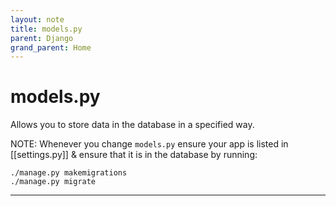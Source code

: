 ```yaml
---
layout: note
title: models.py
parent: Django
grand_parent: Home
---
```


# models.py

Allows you to store data in the database in a specified way.

NOTE: Whenever you change `models.py` ensure your app is listed in [[settings.py]] & ensure that it is in the database by running:

```shell
./manage.py makemigrations
./manage.py migrate
```

---
